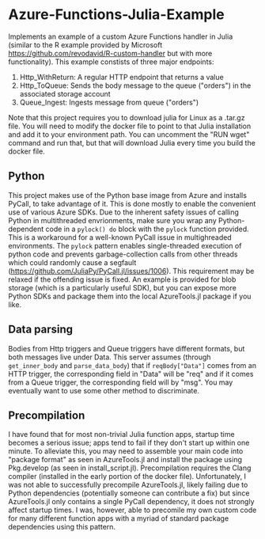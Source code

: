 # Azure-Functions-Julia-Example
Implements an example of a custom Azure Functions handler in Julia (similar to the R example provided by Microsoft https://github.com/revodavid/R-custom-handler but with more functionality). This example constists of three major endpoints:

1. Http_WithReturn: A regular HTTP endpoint that returns a value
2. Http_ToQueue: Sends the body message to the queue ("orders") in the associated storage account
3. Queue_Ingest: Ingests message from queue ("orders")

Note that this project requires you to download julia for Linux as a .tar.gz file. You will need to modify the docker file to point to that Julia installation and add it to your environment path. You can uncomment the "RUN wget" command and run that, but that will download Julia every time you build the docker file. 

## Python
This project makes use of the Python base image from Azure and installs PyCall, to take advantage of it. This is done mostly to enable the convenient use of various Azure SDKs. Due to the inherent safety issues of calling Python in multithreaded envrionments, make sure you wrap any Python-dependent code in a `pylock() do` block with the `pylock` function provided. This is a workaround for a well-known PyCall issue in multighreaded environments. The `pylock` pattern enables single-threaded execution of python code and prevents garbage-collection calls from other threads which could randomly cause a segfault (https://github.com/JuliaPy/PyCall.jl/issues/1006). This requirement may be relaxed if the offending issue is fixed. An example is provided for blob storage (which is a particularly useful SDK), but you can expose more Python SDKs and package them into the local AzureTools.jl package if you like.

## Data parsing
Bodies from Http triggers and Queue triggers have different formats, but both messages live under Data. This server assumes (through `get_inner_body` and `parse_data_body`) that if `reqBody["Data"]` comes from an HTTP trigger, the corresponding field in "Data" will be "req" and if it comes from a Queue trigger, the corresponding field will by "msg". You may eventually want to use some other method to discriminate.

## Precompilation
I have found that for most non-trivial Julia function apps, startup time becomes a serious issue; apps tend to fail if they don't start up within one minute. To alleviate this, you may need to assemble your main code into "package format" as seen in AzureTools.jl and install the package using Pkg.develop (as seen in install_script.jl). Precompilation requires the Clang compiler (installed in the early portion of the docker file). Unfortunately, I was not able to successfully precompile AzureTools.jl, likely failing due to Python dependencies (potentially someone can contribute a fix) but since AzureTools.jl only contains a single PyCall dependency, it does not strongly affect startup times. I was, however, able to precomile my own custom code for many different function apps with a myriad of standard package dependencies using this pattern.



